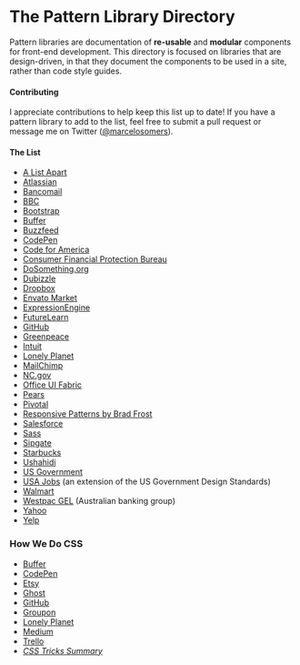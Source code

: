 The Pattern Library Directory
=========================

Pattern libraries are documentation of **re-usable** and **modular** components for front-end development. This directory is focused on libraries that are design-driven, in that they document the components to be used in a site, rather than code style guides.

#### Contributing
I appreciate contributions to help keep this list up to date! If you have a pattern library to add to the list, feel free to submit a pull request or message me on Twitter ([@marcelosomers](http://twitter.com/marcelosomers)).

#### The List
- [A List Apart](http://patterns.alistapart.com/)
- [Atlassian](https://design.atlassian.com/product/)
- [Bancomail](http://elrumordelaluz.github.io/newbancomail/)
- [BBC](http://www.bbc.co.uk/gel)
- [Bootstrap](http://twitter.github.com/bootstrap/)
- [Buffer](https://bufferapp.com/style-guide)
- [Buzzfeed](http://solid.buzzfeed.com/)
- [CodePen](http://codepen.io/guide/)
- [Code for America](http://codeforamerica.clearleft.com/)
- [Consumer Financial Protection Bureau](https://cfpb.github.io/)
- [DoSomething.org](http://dosomething.github.io/neue/)
- [Dubizzle](http://dubizzle.uno/)
- [Dropbox](http://dropbox.github.io/scooter/index.html)
- [Envato Market](https://market.styleguide.envato.com/)
- [ExpressionEngine](https://ellislab.com/style-guide)
- [FutureLearn](https://www.futurelearn.com/pattern-library)
- [GitHub](http://primercss.io/)
- [Greenpeace](http://ggw-prototype.goalgorilla.com/)
- [Intuit](http://harmony.intuit.com/)
- [Lonely Planet](http://rizzo.lonelyplanet.com/styleguide/)
- [MailChimp](http://ux.mailchimp.com/patterns)
- [NC.gov](http://digitalstyle.nc.gov/)
- [Office UI Fabric](http://dev.office.com/fabric/)
- [Pears](http://pea.rs/)
- [Pivotal](http://styleguide.pivotal.io)
- [Responsive Patterns by Brad Frost](http://bradfrost.github.io/this-is-responsive/patterns.html)
- [Salesforce](http://www.lightningdesignsystem.com/)
- [Sass](http://sass-lang.com/styleguide)
- [Sipgate](https://www.sipgate.de/design/pattern-library)
- [Starbucks](http://www.starbucks.com/static/reference/styleguide/)
- [Ushahidi](http://github.ushahidi.org/platform-pattern-library/)
- [US Government](https://playbook.cio.gov/designstandards/)
- [USA Jobs](http://usajobs.github.io/design-system/) (an extension of the US Government Design Standards)
- [Walmart](http://walmartlabs.github.io/web-style-guide/)
- [Westpac GEL](https://gel.westpacgroup.com.au/) (Australian banking group)
- [Yahoo](https://developer.yahoo.com/ypatterns/)
- [Yelp](http://www.yelp.com/styleguide)

### How We Do CSS
- [Buffer](http://blog.brianlovin.com/buffers-css/)
- [CodePen](http://codepen.io/chriscoyier/blog/codepens-css)
- [Etsy](https://codeascraft.com/2015/02/02/transitioning-to-scss-at-scale)
- [Ghost](http://dev.ghost.org/css-at-ghost/)
- [GitHub](http://markdotto.com/2014/07/23/githubs-css/)
- [Groupon](http://mikeaparicio.com/2014/08/10/css-at-groupon/)
- [Lonely Planet](http://ianfeather.co.uk/css-at-lonely-planet/)
- [Medium](https://medium.com/@fat/mediums-css-is-actually-pretty-fucking-good-b8e2a6c78b06)
- [Trello](http://blog.trello.com/refining-the-way-we-structure-our-css-at-trello/)
- *[CSS Tricks Summary](http://css-tricks.com/css/)*
